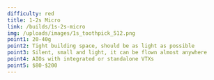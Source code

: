```yaml
---
difficulty: red
title: 1-2s Micro
link: /builds/1s-2s-micro
img: /uploads/images/1s_toothpick_512.png
point1: 20-40g
point2: Tight building space, should be as light as possible
point3: Silent, small and light, it can be flown almost anywhere
point4: AIOs with integrated or standalone VTXs
point5: $80-$200
---
```

